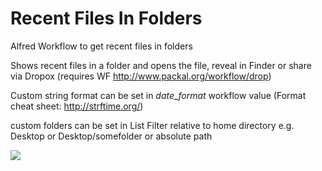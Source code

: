# Recent Files In Folders
Alfred Workflow to get recent files in folders

Shows recent files in a folder and opens the file, reveal in Finder or share via Dropox (requires WF http://www.packal.org/workflow/drop)

Custom string format can be set in *date_format* workflow value (Format cheat sheet: http://strftime.org/)

custom folders can be set in List Filter relative to home directory e.g. Desktop or Desktop/somefolder or absolute path

![](https://content.invisioncic.com/r229491/monthly_2018_05/21-05-2018--0-07-17-SNAP.png.d30d04aa8d44edea32e4d75968b3c884.png)